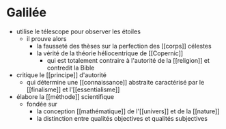 # Galilée
- utilise le télescope pour observer les étoiles
  - il prouve alors
    - la fausseté des thèses sur la perfection des [[corps]] célestes
    - la vérité de la théorie héliocentrique de [[Copernic]]
      - qui est totalement contraire à l'autorité de la [[religion]] et contredit la Bible
- critique le [[principe]] d'autorité
  - qui détermine une [[connaissance]] abstraite caractérisé par le [[finalisme]] et l'[[essentialisme]]
- élabore la [[méthode]] scientifique
  - fondée sur
    - la conception [[mathématique]] de l'[[univers]] et de la [[nature]]
    - la distinction entre qualités objectives et qualités subjectives
